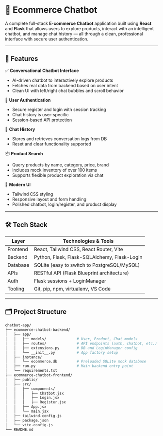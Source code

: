 # 🛒 Ecommerce Chatbot 

A complete full-stack **E-commerce Chatbot** application built using **React** and **Flask** that allows users to explore products, interact with an intelligent chatbot, and manage chat history — all through a clean, professional interface with secure user authentication.


---

## 🚀 Features

✅ **Conversational Chatbot Interface**
- AI-driven chatbot to interactively explore products
- Fetches real data from backend based on user intent
- Clean UI with left/right chat bubbles and scroll behavior

🔐 **User Authentication**
- Secure register and login with session tracking
- Chat history is user-specific
- Session-based API protection

🧾 **Chat History**
- Stores and retrieves conversation logs from DB
- Reset and clear functionality supported

📦 **Product Search**
- Query products by name, category, price, brand
- Includes mock inventory of over 100 items
- Supports flexible product exploration via chat

🎨 **Modern UI**
- Tailwind CSS styling
- Responsive layout and form handling
- Polished chatbot, login/register, and product display

---

## 🛠️ Tech Stack

| Layer       | Technologies & Tools                              |
|------------|----------------------------------------------------|
| Frontend   | React, Tailwind CSS, React Router, Vite            |
| Backend    | Python, Flask, Flask-SQLAlchemy, Flask-Login       |
| Database   | SQLite (easy to switch to PostgreSQL/MySQL)        |
| APIs       | RESTful API (Flask Blueprint architecture)         |
| Auth       | Flask sessions + LoginManager                      |
| Tooling    | Git, pip, npm, virtualenv, VS Code                 |

---

## 🗂️ Project Structure

```bash
chatbot-app/
├── ecommerce-chatbot-backend/
│   ├── app/
│   │   ├── models/              # User, Product, Chat models
│   │   ├── routes/              # API endpoints (auth, chatbot, etc.)
│   │   ├── extensions.py        # DB and LoginManager config
│   │   └── __init__.py          # App factory setup
│   ├── instance/
│   │   └── ecommerce.db         # Preloaded SQLite mock database
│   ├── run.py                   # Main backend entry point
│   └── requirements.txt
├── ecommerce-chatbot-frontend/
│   ├── public/
│   ├── src/
│   │   ├── components/
│   │   │   ├── Chatbot.jsx
│   │   │   ├── Login.jsx
│   │   │   ├── Register.jsx
│   │   ├── App.jsx
│   │   └── main.jsx
│   ├── tailwind.config.js
│   ├── package.json
│   └── vite.config.js
└── README.md
